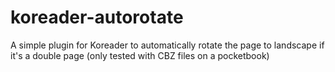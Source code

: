 # koreader-autorotate
A simple plugin for Koreader to automatically rotate the page to landscape if it's a double page (only tested with CBZ files on a pocketbook)
